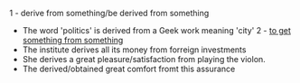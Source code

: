 1 -  derive from something/be derived from something
  * The word 'politics' is derived from a Geek work meaning 'city'
2 - [to get something from something](http://dictionary.cambridge.org/dictionary/english/derive)
 * The institute derives all its money from forreign investments
 * She derives a great pleasure/satisfaction from playing the violon.
 * The derived/obtained great comfort fromt this assurance
